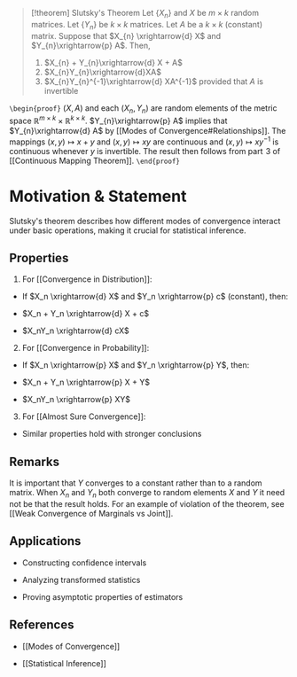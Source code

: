   > [!theorem] Slutsky's Theorem
> Let $\{ X_{n} \}$ and $X$ be $m \times k$ random matrices. Let $\{ Y_{n} \}$ be $k \times k$ matrices. Let $A$ be a $k \times k$ (constant) matrix. Suppose that $X_{n} \xrightarrow{d} X$ and $Y_{n}\xrightarrow{p} A$. Then, 
> 1) $X_{n} + Y_{n}\xrightarrow{d} X + A$
> 2) $X_{n}Y_{n}\xrightarrow{d}XA$
> 3) $X_{n}Y_{n}^{-1}\xrightarrow{d} XA^{-1}$ provided that $A$ is invertible

`\begin{proof}`
	$(X, A)$ and each $(X_{n},Y_{n})$ are random elements of the metric space $\mathbb{R}^{m \times k}\times \mathbb{R}^{k \times k}$. $Y_{n}\xrightarrow{p} A$ implies that $Y_{n}\xrightarrow{d} A$ by [[Modes of Convergence#Relationships]]. The mappings $(x,y)\mapsto x+y$ and $(x,y)\mapsto xy$ are continuous and $(x,y)\mapsto xy^{-1}$ is continuous whenever $y$ is invertible. The result then follows from part $\hspace{0pt}3$ of [[Continuous Mapping Theorem]]. 
`\end{proof}`
# Motivation & Statement

Slutsky's theorem describes how different modes of convergence interact under basic operations, making it crucial for statistical inference.

## Properties

1. For [[Convergence in Distribution]]:

- If $X_n \xrightarrow{d} X$ and $Y_n \xrightarrow{p} c$ (constant), then:

* $X_n + Y_n \xrightarrow{d} X + c$

* $X_nY_n \xrightarrow{d} cX$

2. For [[Convergence in Probability]]:

- If $X_n \xrightarrow{p} X$ and $Y_n \xrightarrow{p} Y$, then:

* $X_n + Y_n \xrightarrow{p} X + Y$

* $X_nY_n \xrightarrow{p} XY$

3. For [[Almost Sure Convergence]]:

- Similar properties hold with stronger conclusions

## Remarks 
It is important that $Y$ converges to a constant rather than to a random matrix. When $X_{n}$ and $Y_{n}$ both converge to random elements $X$ and $Y$ it need not be that the result holds. For an example of violation of the theorem, see [[Weak Convergence of Marginals vs Joint]]. 
## Applications

- Constructing confidence intervals

- Analyzing transformed statistics

- Proving asymptotic properties of estimators

## References

- [[Modes of Convergence]]

- [[Statistical Inference]]